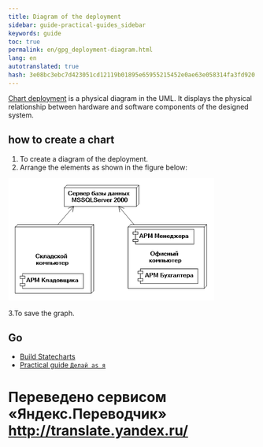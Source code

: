 ```yaml
--- 
title: Diagram of the deployment 
sidebar: guide-practical-guides_sidebar 
keywords: guide 
toc: true 
permalink: en/gpg_deployment-diagram.html 
lang: en 
autotranslated: true 
hash: 3e08bc3ebc7d423051cd12119b01895e65955215452e0ae63e058314fa3fd920 
--- 
```


[Chart deployment](fd_deployment-diagram.html) is a physical diagram in the UML. It displays the physical relationship between hardware and software components of the designed system. 

## how to create a chart 

1. To create a diagram of the deployment. 
2. Arrange the elements as shown in the figure below: 

![](/images/pages/guides/flexberry-designer/statechart-diagram.png) 

3.To save the graph. 

## Go 

* <i class="fa fa-arrow-left" aria-hidden="true"></i> [Build Statecharts](gpg_statechart-diagram.html) 
* [Practical guide `Делай as я`](gpg_landing-page.html) <i class="fa fa-arrow-up" aria-hidden="true"></i> 



 # Переведено сервисом «Яндекс.Переводчик» http://translate.yandex.ru/